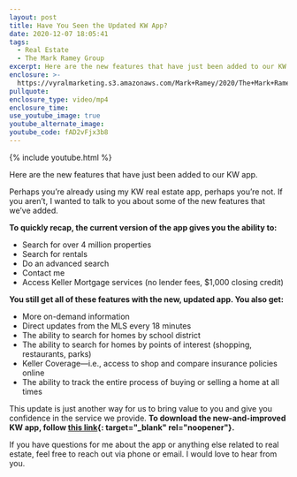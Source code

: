 ```yaml
---
layout: post
title: Have You Seen the Updated KW App?
date: 2020-12-07 18:05:41
tags:
  - Real Estate
  - The Mark Ramey Group
excerpt: Here are the new features that have just been added to our KW app.
enclosure: >-
  https://vyralmarketing.s3.amazonaws.com/Mark+Ramey/2020/The+Mark+Ramey+Group_+kw+app+2.mp4
pullquote:
enclosure_type: video/mp4
enclosure_time:
use_youtube_image: true
youtube_alternate_image:
youtube_code: fAD2vFjx3b8
---
```


{% include youtube.html %}

Here are the new features that have just been added to our KW app.

Perhaps you’re already using my KW real estate app, perhaps you’re not. If you aren’t, I wanted to talk to you about some of the new features that we’ve added.

**To quickly recap, the current version of the app gives you the ability to:**

* Search for over 4 million properties
* Search for rentals
* Do an advanced search
* Contact me
* Access Keller Mortgage services (no lender fees, $1,000 closing credit)

**You still get all of these features with the new, updated app. You also get:**

* More on-demand information&nbsp;
* Direct updates from the MLS every 18 minutes
* The ability to search for homes by school district
* The ability to search for homes by points of interest (shopping, restaurants, parks)
* Keller Coverage—i.e., access to shop and compare insurance policies online
* The ability to track the entire process of buying or selling a home at all times

This update is just another way for us to bring value to you and give you confidence in the service we provide. **To download the new-and-improved KW app, follow [this link](https://app.kw.com/KW1Q9P16Q/){: target="_blank" rel="noopener"}.**

If you have questions for me about the app or anything else related to real estate, feel free to reach out via phone or email. I would love to hear from you.